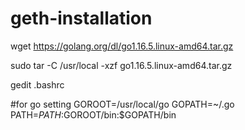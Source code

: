 # geth-installation

wget https://golang.org/dl/go1.16.5.linux-amd64.tar.gz

sudo tar -C /usr/local -xzf go1.16.5.linux-amd64.tar.gz

gedit .bashrc

#for go setting
GOROOT=/usr/local/go
GOPATH=~/.go
PATH=$PATH:$GOROOT/bin:$GOPATH/bin
